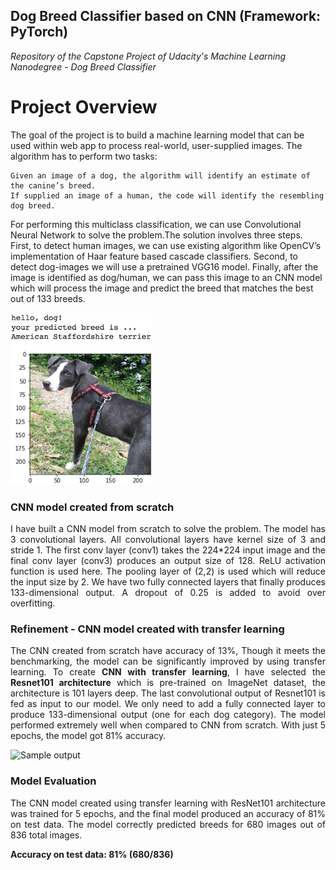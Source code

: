[//]: # (Image References)

[image1]: ./images/sample_dog_output.png "Sample Output"
[image2]: ./images/vgg16_model.png "VGG-16 Model Layers"
[image3]: ./images/vgg16_model_draw.png "VGG16 Model Figure"


## Dog Breed Classifier based on CNN (Framework: PyTorch)
*Repository of the Capstone Project of Udacity's Machine Learning Nanodegree - Dog Breed Classifier*

# Project Overview

The goal of the project is to build a machine learning model that can be used within web app to process real-world, user-supplied images. The algorithm has to perform two tasks:

    Given an image of a dog, the algorithm will identify an estimate of the canine’s breed.
    If supplied an image of a human, the code will identify the resembling dog breed.

For performing this multiclass classification, we can use Convolutional Neural Network to solve the problem.The solution involves three steps. First, to detect human images, we can use existing algorithm like OpenCV’s implementation of Haar feature based cascade classifiers. Second, to detect dog-images we will use a pretrained VGG16 model. Finally, after the image is identified as dog/human, we can pass this image to an CNN model which will process the image and predict the breed that matches the best out of 133 breeds. 

![Sample Output][image1]

### CNN model created from scratch
<p align="justify">I have built a CNN model from scratch to solve the problem. The model has 3
convolutional layers. All convolutional layers have kernel size of 3 and stride 1. The
first conv layer (conv1) takes the 224*224 input image and the final conv layer
(conv3) produces an output size of 128. ReLU activation function is used here. The
pooling layer of (2,2) is used which will reduce the input size by 2. We have two
fully connected layers that finally produces 133-dimensional output. A dropout of
0.25 is added to avoid over overfitting.</p>

### Refinement - CNN model created with transfer learning
<p align="justify">The CNN created from scratch have accuracy of 13%, Though it meets the
benchmarking, the model can be significantly improved by using transfer learning.
To create <b>CNN with transfer learning</b>, I have selected the <b>Resnet101 architecture</b>
which is pre-trained on ImageNet dataset, the architecture is 101 layers deep. The
last convolutional output of Resnet101 is fed as input to our model. We only need
to add a fully connected layer to produce 133-dimensional output (one for each
dog category). The model performed extremely well when compared to CNN from
scratch. With just 5 epochs, the model got 81% accuracy.</p>

![Sample output](./sample_output.PNG) 

### Model Evaluation
<p align="justify">The CNN model created using transfer learning with
ResNet101 architecture was trained for 5 epochs, and the final model produced an
accuracy of 81% on test data. The model correctly predicted breeds for 680 images out of 836 total images.</p>

**Accuracy on test data: 81% (680/836)**
